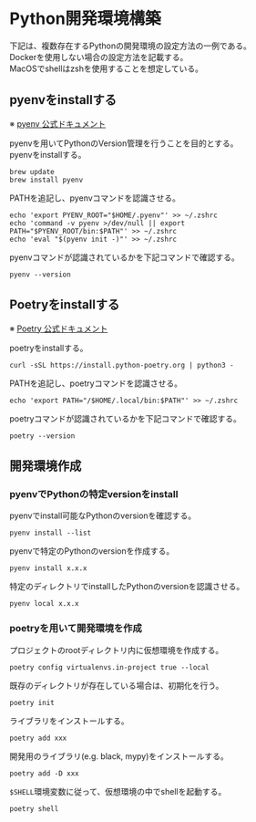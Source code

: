 # Python開発環境構築
下記は、複数存在するPythonの開発環境の設定方法の一例である。  
Dockerを使用しない場合の設定方法を記載する。  
MacOSでshellはzshを使用することを想定している。

## pyenvをinstallする
※ [pyenv 公式ドキュメント](https://github.com/pyenv/pyenv#installation) 

pyenvを用いてPythonのVersion管理を行うことを目的とする。  
pyenvをinstallする。  
```
brew update
brew install pyenv
```

PATHを追記し、pyenvコマンドを認識させる。  
```
echo 'export PYENV_ROOT="$HOME/.pyenv"' >> ~/.zshrc
echo 'command -v pyenv >/dev/null || export PATH="$PYENV_ROOT/bin:$PATH"' >> ~/.zshrc
echo 'eval "$(pyenv init -)"' >> ~/.zshrc
```

pyenvコマンドが認識されているかを下記コマンドで確認する。  
```
pyenv --version
```

## Poetryをinstallする
※ [Poetry 公式ドキュメント](https://python-poetry.org/docs/)  

poetryをinstallする。  
```
curl -sSL https://install.python-poetry.org | python3 -
```  

PATHを追記し、poetryコマンドを認識させる。  
```
echo 'export PATH="/$HOME/.local/bin:$PATH"' >> ~/.zshrc
```

poetryコマンドが認識されているかを下記コマンドで確認する。  
```
poetry --version
```

## 開発環境作成
### pyenvでPythonの特定versionをinstall
pyenvでinstall可能なPythonのversionを確認する。  
```
pyenv install --list
```

pyenvで特定のPythonのversionを作成する。  
```
pyenv install x.x.x
```  

特定のディレクトリでinstallしたPythonのversionを認識させる。  
```
pyenv local x.x.x
```

### poetryを用いて開発環境を作成

プロジェクトのrootディレクトリ内に仮想環境を作成する。  
```
poetry config virtualenvs.in-project true --local
``` 

既存のディレクトリが存在している場合は、初期化を行う。  
```
poetry init
```

ライブラリをインストールする。  
```
poetry add xxx
``` 

開発用のライブラリ(e.g. black, mypy)をインストールする。  
```
poetry add -D xxx
```

`$SHELL`環境変数に従って、仮想環境の中でshellを起動する。  
```
poetry shell
``` 
